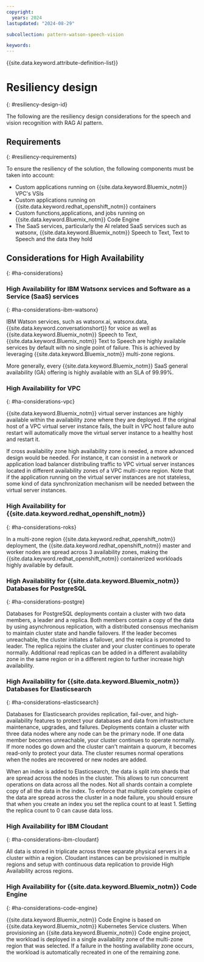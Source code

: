 ```yaml
---
copyright:
  years: 2024
lastupdated: "2024-08-29"

subcollection: pattern-watson-speech-vision

keywords:
---
```

{{site.data.keyword.attribute-definition-list}}

# Resiliency design
{: #resiliency-design-id}

The following are the resiliency design considerations for the speech and vision recognition with RAG AI pattern.

## Requirements
{: #resiliency-requirements}

To ensure the resiliency of the solution, the following components must be taken into account:

- Custom applications running on {{site.data.keyword.Bluemix_notm}} VPC's VSIs
- Custom applications running on {{site.data.keyword.redhat_openshift_notm}} containers
- Custom functions,applications, and jobs running on {{site.data.keyword.Bluemix_notm}} Code Engine
- The SaaS services, particularly the AI related SaaS services such as watsonx, {{site.data.keyword.Bluemix_notm}} Speech to Text, Text to Speech and the data they hold

## Considerations for High Availability
{: #ha-considerations}

### High Availability for IBM Watsonx services and Software as a Service (SaaS) services
{: #ha-considerations-ibm-watsonx}

IBM Watson services, such as watsonx.ai, watsonx.data, {{site.data.keyword.conversationshort}} for voice as well as {{site.data.keyword.Bluemix_notm}} Speech to Text, {{site.data.keyword.Bluemix_notm}} Text to Speech  are highly available services by default with no single point of failure. This is achieved by leveraging {{site.data.keyword.Bluemix_notm}} multi-zone regions.

More generally, every {{site.data.keyword.Bluemix_notm}} SaaS general availability (GA) offering is highly available with an SLA of 99.99%.

### High Availability for VPC
{: #ha-considerations-vpc}

{{site.data.keyword.Bluemix_notm}} virtual server instances are highly available within the availability zone where they are deployed. If the original host of a VPC virtual server instance fails, the built in VPC host failure auto restart will automatically move the virtual server instance to a healthy host and restart it.

If cross availability zone high availability zone is needed, a more advanced design would be needed.
For instance, it can consist in a network or application load balancer distribuling traffic to VPC virtual server instances located in different availability zones of a VPC multi-zone region. Note that if the application running on the virtual server instances are not stateless, some kind of data synchronization mechanism will be needed between the virtual server instances.

### High Availability for {{site.data.keyword.redhat_openshift_notm}}
{: #ha-considerations-roks}

In a multi-zone region {{site.data.keyword.redhat_openshift_notm}} deployment, the {{site.data.keyword.redhat_openshift_notm}} master and worker nodes are spread across 3 availability zones, making the {{site.data.keyword.redhat_openshift_notm}} containerized workloads highly available by default.

### High Availability for {{site.data.keyword.Bluemix_notm}} Databases for PostgreSQL
{: #ha-considerations-postgre}

Databases for PostgreSQL deployments contain a cluster with two data members, a leader and a replica. Both members contain a copy of the data by using asynchronous replication, with a distributed consensus mechanism to maintain cluster state and handle failovers. If the leader becomes unreachable, the cluster initiates a failover, and the replica is promoted to leader. The replica rejoins the cluster and your cluster continues to operate normally. Additional read replicas can be added in a different availability zone in the same region or in a different region to further increase high availability.

### High Availability for {{site.data.keyword.Bluemix_notm}} Databases for Elasticsearch
{: #ha-considerations-elasticsearch}

Databases for Elasticsearch provides replication, fail-over, and high-availability features to protect your databases and data from infrastructure maintenance, upgrades, and failures. Deployments contain a cluster with three data nodes where any node can be the primary node. If one data member becomes unreachable, your cluster continues to operate normally. If more nodes go down and the cluster can't maintain a quorum, it becomes read-only to protect your data. The cluster resumes normal operations when the nodes are recovered or new nodes are added.

When an index is added to Elasticsearch, the data is split into shards that are spread across the nodes in the cluster. This allows to run concurrent operations on data across all the nodes. Not all shards contain a complete copy of all the data in the index. To enforce that multiple complete copies of the data are spread across the cluster in a node failure, you should ensure that when you create an index you set the replica count to at least 1. Setting the replica count to 0 can cause data loss.

### High Availability for IBM Cloudant
{: #ha-considerations-ibm-cloudant}

All data is stored in triplicate across three separate physical servers in a cluster within a region. Cloudant instances can be provisioned in multiple regions and setup with continuous data replication to provide High Availability across regions.

### High Availability for {{site.data.keyword.Bluemix_notm}} Code Engine
{: #ha-considerations-code-engine}

{{site.data.keyword.Bluemix_notm}} Code Engine is based on {{site.data.keyword.Bluemix_notm}} Kubernetes Service clusters. When provisioning an {{site.data.keyword.Bluemix_notm}} Code engine project, the workload is deployed in a single availability zone of the multi-zone region that was selected. If a failure in the hosting availability zone occurs, the workload is automatically recreated in one of the remaining zone.
